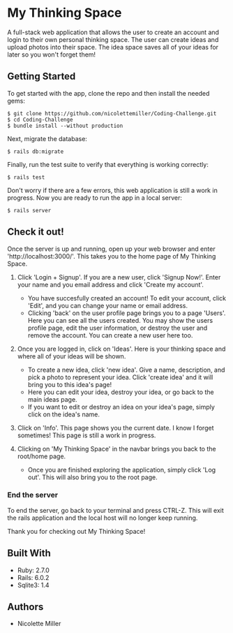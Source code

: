 # My Thinking Space

A full-stack web application that allows the user to create an account and login to their own personal thinking space. The user can create ideas and upload photos into their space. The idea space saves all of your ideas for later so you won't forget them! 

## Getting Started

To get started with the app, clone the repo and then install the needed gems:

```
$ git clone https://github.com/nicolettemiller/Coding-Challenge.git
$ cd Coding-Challenge
$ bundle install --without production
```
Next, migrate the database:

```
$ rails db:migrate
```
Finally, run the test suite to verify that everything is working correctly:

```
$ rails test
```

Don't worry if there are a few errors, this web application is still a work in progress.
Now you are ready to run the app in a local server:

```
$ rails server
```

## Check it out!

Once the server is up and running, open up your web browser and enter 'http://localhost:3000/'. This takes you to the home page of My Thinking Space. 

1. Click 'Login + Signup'. If you are a new user, click 'Signup Now!'. Enter your name and you email address and click 'Create my account'. 
	- You have succesfully created an account! To edit your account, click 'Edit', and you can change your name or email address. 
	- Clicking 'back' on the user profile page brings you to a page 'Users'. Here you can see all the users created. You may show the users profile page, edit the user information, or destroy the user and remove the account. You can create a new user here too. 

2. Once you are logged in, click on 'Ideas'. Here is your thinking space and where all of your ideas will be shown. 
	- To create a new idea, click 'new idea'. Give a name, description, and pick a photo to represent your idea. Click 'create idea' and it will bring you to this idea's page! 
	- Here you can edit your idea, destroy your idea, or go back to the main ideas page. 
	- If you want to edit or destroy an idea on your idea's page, simply click on the idea's name. 

3. Click on 'Info'. This page shows you the current date. I know I forget sometimes! This page is still a work in progress. 

4. Clicking on 'My Thinking Space' in the navbar brings you back to the root/home page. 
	- Once you are finished exploring the application, simply click 'Log out'. This will also bring you to the root page. 

### End the server 

To end the server, go back to your terminal and press CTRL-Z. This will exit the rails application and the local host will no longer keep running. 

Thank you for checking out My Thinking Space! 

## Built With

* Ruby: 2.7.0
* Rails: 6.0.2
* Sqlite3: 1.4

## Authors

* Nicolette Miller 
